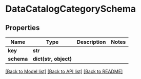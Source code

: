 # DataCatalogCategorySchema

## Properties
Name | Type | Description | Notes
------------ | ------------- | ------------- | -------------
**key** | **str** |  | 
**schema** | **dict(str, object)** |  | 

[[Back to Model list]](../README.md#documentation-for-models) [[Back to API list]](../README.md#documentation-for-api-endpoints) [[Back to README]](../README.md)


